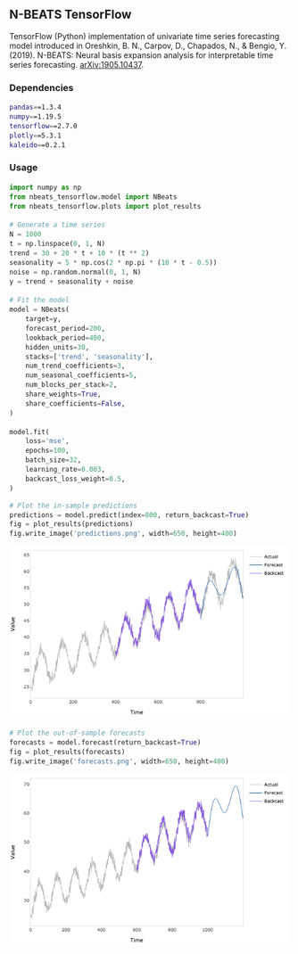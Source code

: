 ## N-BEATS TensorFlow

TensorFlow (Python) implementation of univariate time series forecasting model introduced in Oreshkin, B. N., Carpov, D.,
Chapados, N., & Bengio, Y. (2019). N-BEATS: Neural basis expansion analysis for interpretable time series forecasting.
[arXiv:1905.10437](https://arxiv.org/abs/1905.10437).

### Dependencies
```bash
pandas==1.3.4
numpy==1.19.5
tensorflow==2.7.0
plotly==5.3.1
kaleido==0.2.1
```

### Usage

```python
import numpy as np
from nbeats_tensorflow.model import NBeats
from nbeats_tensorflow.plots import plot_results

# Generate a time series
N = 1000
t = np.linspace(0, 1, N)
trend = 30 + 20 * t + 10 * (t ** 2)
seasonality = 5 * np.cos(2 * np.pi * (10 * t - 0.5))
noise = np.random.normal(0, 1, N)
y = trend + seasonality + noise

# Fit the model
model = NBeats(
    target=y,
    forecast_period=200,
    lookback_period=400,
    hidden_units=30,
    stacks=['trend', 'seasonality'],
    num_trend_coefficients=3,
    num_seasonal_coefficients=5,
    num_blocks_per_stack=2,
    share_weights=True,
    share_coefficients=False,
)

model.fit(
    loss='mse',
    epochs=100,
    batch_size=32,
    learning_rate=0.003,
    backcast_loss_weight=0.5,
)
```
```python
# Plot the in-sample predictions
predictions = model.predict(index=800, return_backcast=True)
fig = plot_results(predictions)
fig.write_image('predictions.png', width=650, height=400)
```
![predictions](example/predictions.png)
```python
# Plot the out-of-sample forecasts
forecasts = model.forecast(return_backcast=True)
fig = plot_results(forecasts)
fig.write_image('forecasts.png', width=650, height=400)
```
![forecasts](example/forecasts.png)
